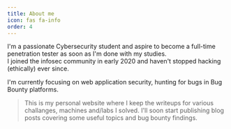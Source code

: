 ```yaml
---
title: About me
icon: fas fa-info
order: 4
---
```


I'm a passionate Cybersecurity student and aspire to become a full-time penetration tester as soon as I'm done with my studies.   
I joined the infosec community in early 2020 and haven't stopped hacking (ethically) ever since.  

I'm currently focusing on web application security, hunting for bugs in Bug Bounty platforms.  

> This is my personal website where I keep the writeups for various challanges, machines and/labs I solved. I'll soon start publishing blog posts covering some useful topics and bug bounty findings.


